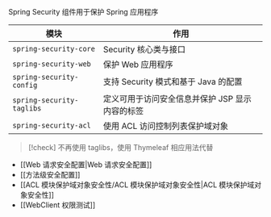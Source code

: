 Spring Security 组件用于保护 Spring 应用程序

|模块|作用|
| ------| -------------------------------------------------|
|`spring-security-core`|Security 核心类与接口|
|`spring-security-web`|保护 Web 应用程序|
|`spring-security-config`|支持 Security 模式和基于 Java 的配置|
|`spring-security-taglibs`|定义可用于访问安全信息并保护 JSP 显示内容的标签|
|`spring-security-acl`|使用 ACL 访问控制列表保护域对象|

> [!check] 不再使用 taglibs，使用 Thymeleaf 相应用法代替

- [[Web 请求安全配置|Web 请求安全配置]]
- [[方法级安全配置]]
- [[ACL 模块保护域对象安全性/ACL 模块保护域对象安全性|ACL 模块保护域对象安全性]]
- [[WebClient 权限测试]]
